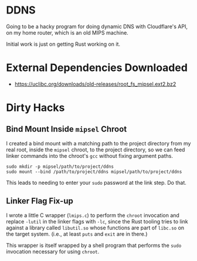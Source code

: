 # DDNS
Going to be a hacky program for doing dynamic DNS with Cloudflare's API,
on my home router, which is an old MIPS machine.

Initial work is just on getting Rust working on it.

# External Dependencies Downloaded
- https://uclibc.org/downloads/old-releases/root_fs_mipsel.ext2.bz2

# Dirty Hacks
## Bind Mount Inside `mipsel` Chroot
I created a bind mount with a matching path to the project directory
from my real root, inside the `mipsel` chroot, to the project directory,
so we can feed linker commands into the chroot's `gcc` without fixing argument paths.
```
sudo mkdir -p mipsel/path/to/project/ddns
sudo mount --bind /path/to/project/ddns mipsel/path/to/project/ddns
```

This leads to needing to enter your `sudo` password at the link step. Do that.

## Linker Flag Fix-up
I wrote a little C wrapper (`lmips.c`) to perform the `chroot` invocation and replace `-lutil`
in the linker flags with `-lc`, since the Rust tooling tries to link against a library
called `libutil.so` whose functions are part of `libc.so` on the target system.
(i.e., at least `puts` and `exit` are in there.)

This wrapper is itself wrapped by a shell program that performs the `sudo` invocation
necessary for using `chroot`.
